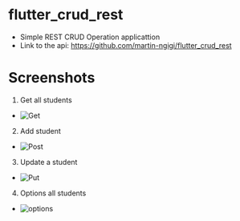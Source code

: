 # flutter_crud_rest
- Simple REST CRUD Operation applicattion
- Link to the api: https://github.com/martin-ngigi/flutter_crud_rest

# Screenshots
1. Get all students
- ![Get](images/get.png)

2. Add student
- ![Post](images/post.png)

3. Update a student
- ![Put](images/put.png)

4. Options all students
- ![options](images/options.png)
